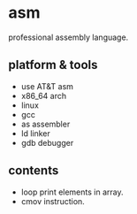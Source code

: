 # asm
professional assembly language.

## platform & tools
 - use AT&amp;T asm 
 - x86_64 arch
 - linux
 - gcc
 - as assembler
 - ld linker
 - gdb debugger


## contents
- loop print elements in array.
- cmov instruction.
